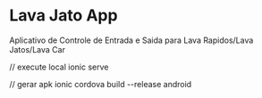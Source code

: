 # Lava Jato App

Aplicativo de Controle de Entrada e Saida para Lava Rapidos/Lava Jatos/Lava Car

// execute local
ionic serve

// gerar apk
ionic cordova build --release android
